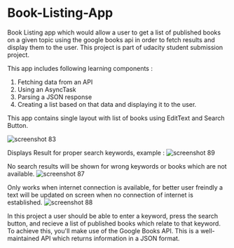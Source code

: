 # Book-Listing-App
Book Listing app which would allow a user to get a list of published books on a given topic using the google books api in order to fetch results and display them to the user.
This project is part of udacity student submission project.

This app includes following learning components :
1. Fetching data from an API
2. Using an AsyncTask
3. Parsing a JSON response
4. Creating a list based on that data and displaying it to the user.

This app contains single layout with list of books using EditText and Search Button.

![screenshot 83](https://user-images.githubusercontent.com/25173010/39834175-c7a3ae0a-53e9-11e8-928b-bafde37d5c23.png)

Displays Result for proper search keywords, example :
![screenshot 89](https://user-images.githubusercontent.com/25173010/39834361-4e83c69e-53ea-11e8-9d6d-d167e5944554.png)

No search results will be shown for wrong keywords or books which are not available.
![screenshot 87](https://user-images.githubusercontent.com/25173010/39834402-745b3b68-53ea-11e8-81dd-37263e38644c.png)

Only works when internet connection is available, for better user freindly a text will be updated on screen when no connection of internet is established.
![screenshot 88](https://user-images.githubusercontent.com/25173010/39834530-e6e5973c-53ea-11e8-9dc2-7e7370f3765f.png)

In this project a user should be able to enter a keyword, press the search button, and recieve a list of published books which relate to that keyword. To achieve this, you'll make use of the Google Books API. This is a well-maintained API which returns information in a JSON format.
